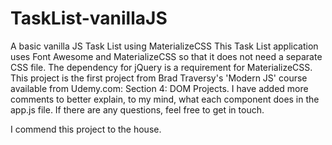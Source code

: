 # TaskList-vanillaJS
A basic vanilla JS Task List using MaterializeCSS
This Task List application uses Font Awesome and MaterializeCSS so that it does not need a separate CSS file.
The dependency for jQuery is a requirement for MaterializeCSS.
This project is the first project from Brad Traversy's 'Modern JS' course available from Udemy.com: Section 4: DOM Projects.
I have added more comments to better explain, to my mind, what each component does in the app.js file.
If there are any questions, feel free to get in touch.

I commend this project to the house.
